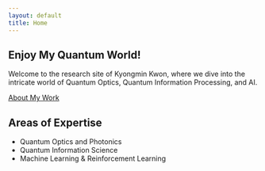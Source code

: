 ```yaml
---
layout: default
title: Home
---
```


<section class="hero-section">
    <div id="particles-js"></div>
    <div class="hero-content" data-aos="zoom-in"> 
        <h1>Enjoy My Quantum World!</h1>
        <p>Welcome to the research site of Kyongmin Kwon, where we dive into the intricate world of Quantum Optics, Quantum Information Processing, and AI.</p>
        <a href="/research/" class="button" data-aos="zoom-in">About My Work</a> 
    </div>
</section>

<div class="container">
    <div data-aos="fade-right"> 
        <h2>Areas of Expertise</h2>
        <ul> 
            <li>Quantum Optics and Photonics</li>
            <li>Quantum Information Science</li>
            <li>Machine Learning & Reinforcement Learning</li>
        </ul>
    </div>
</div>
